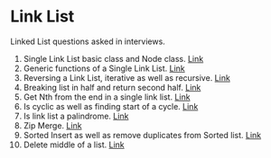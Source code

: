# Link  List
Linked List questions asked in interviews. 

1. Single Link List basic class and Node class. [Link ](https://github.com/InterviewCodingUSA/LinkedList/tree/main/LinkedListBasicClass/LinkedListBasicClass/src)
2. Generic functions of a Single Link List. [Link](https://github.com/InterviewCodingUSA/LinkedList/tree/main/LinkListBasicFunctions/LinkListBasicFunctions/src) 
3. Reversing a Link List, iterative as well as recursive. [Link](https://github.com/InterviewCodingUSA/LinkedList/tree/main/LinkListReverseList/ReverseList/src)
4. Breaking list in half and return second half. [Link](https://github.com/InterviewCodingUSA/LinkedList/tree/main/BreakListInHalf/BreakListInHalf/src)
5. Get Nth from the end in a single link list. [Link](https://github.com/InterviewCodingUSA/LinkedList/tree/main/GetNthFromEnd/GetNthFromEnd/src)
6. Is cyclic as well as finding start of a cycle. [Link](https://github.com/InterviewCodingUSA/LinkedList/tree/main/LinkListCyclic/LinkListCyclic/src)
7. Is link list a palindrome. [Link](https://github.com/InterviewCodingUSA/LinkedList/tree/main/IsPalindrome/IsPalindrome/src) 
8. Zip Merge. [Link](https://github.com/InterviewCodingUSA/LinkedList/tree/main/ZipMerge/ZipMerge/src)
9. Sorted Insert as well as remove duplicates from Sorted list. [Link](https://github.com/InterviewCodingUSA/LinkedList/tree/main/RemoveDuplicatesFromSortedList/RemoveDuplicatesFromSortedList/src)
10. Delete middle of a list. [Link](https://github.com/InterviewCodingUSA/LinkedList/tree/main/DeleteMiddleOfList/DeleteMiddleOfList/src)